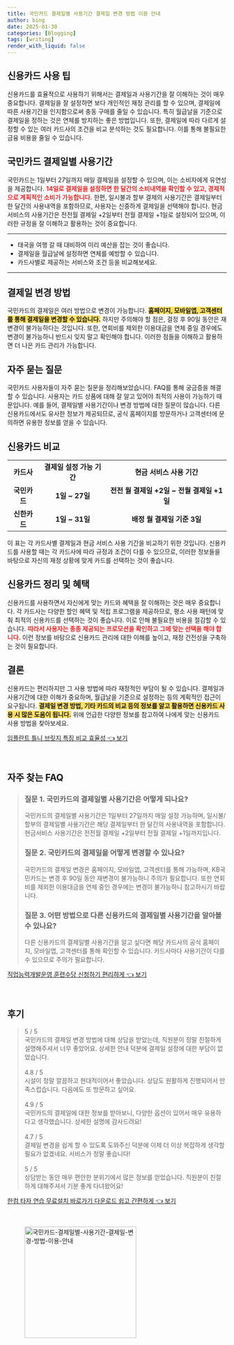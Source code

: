 ```yaml
---
title: 국민카드 결제일별 사용기간 결제일 변경 방법 이용 안내
author: bing
date: 2025-01-30
categories: [Blogging]
tags: [writing]
render_with_liquid: false
---
```



<h2 id='신용카드_사용팁'>신용카드 사용 팁</h2>

<p>신용카드를 효율적으로 사용하기 위해서는 결제일과 사용기간을 잘 이해하는 것이 매우 중요합니다. 결제일을 잘 설정하면 보다 개인적인 재정 관리를 할 수 있으며, 결제일에 따른 사용기간을 인지함으로써 충동 구매를 줄일 수 있습니다. 특히 월급날을 기준으로 결제일을 정하는 것은 연체를 방지하는 좋은 방법입니다. 또한, 결제일에 따라 다르게 설정할 수 있는 여러 카드사의 조건을 비교 분석하는 것도 필요합니다. 이를 통해 불필요한 금융 비용을 줄일 수 있습니다.</p>

<h2 id='국민카드_결제일별_사용기간'>국민카드 결제일별 사용기간</h2>

<p>국민카드는 1일부터 27일까지 매일 결제일을 설정할 수 있으며, 이는 소비자에게 유연성을 제공합니다. <b><span style="color: #ee2323;">14일로 결제일을 설정하면 한 달간의 소비내역을 확인할 수 있고, 경제적으로 계획적인 소비가 가능합니다.</span></b> 한편, 일시불과 할부 결제의 사용기간은 결제일부터 한 달간의 사용내역을 포함하므로, 사용자는 신중하게 결제일을 선택해야 합니다. 현금서비스의 사용기간은 전전월 결제일 +2일부터 전월 결제일 +1일로 설정되어 있으며, 이러한 규정을 잘 이해하고 활용하는 것이 중요합니다.</p>

<hr />

<ul>
    <li>태국을 여행 갈 때 대비하여 미리 예산을 잡는 것이 좋습니다.</li>
    <li>결제일을 월급날에 설정하면 연체를 예방할 수 있습니다.</li>
    <li>카드사별로 제공하는 서비스와 조건 등을 비교해보세요.</li>
</ul>

<hr />

<h2 id='결제일_변경_방법'>결제일 변경 방법</h2>

<p>국민카드의 결제일은 여러 방법으로 변경이 가능합니다. <b><span style="background-color: #ffe066;">홈페이지, 모바일앱, 고객센터를 통해 결제일을 변경할 수 있습니다.</span></b> 하지만 주의해야 할 점은, 결정 후 90일 동안은 재변경이 불가능하다는 것입니다. 또한, 연회비를 제외한 이용대금을 연체 중일 경우에도 변경이 불가능하니 반드시 잊지 말고 확인해야 합니다. 이러한 점들을 이해하고 활용하면 더 나은 카드 관리가 가능합니다.</p>

<h2 id='자주_묻는_질문'>자주 묻는 질문</h2>

<p>국민카드 사용자들이 자주 묻는 질문을 정리해보았습니다. FAQ를 통해 궁금증을 해결할 수 있습니다. 사용자는 카드 상품에 대해 잘 알고 있어야 최적의 사용이 가능하기 때문입니다. 예를 들어, 결제일별 사용기간이나 변경 방법에 대한 질문이 많습니다. 다른 신용카드에서도 유사한 정보가 제공되므로, 공식 홈페이지를 방문하거나 고객센터에 문의하면 유용한 정보를 얻을 수 있습니다.</p>

<h2 id='신용카드_비교'>신용카드 비교</h2>

<table>
    <tr>
        <td style="text-align: center; height: 17px;"><b>카드사</b></td>
        <td style="text-align: center; height: 17px;"><b>결제일 설정 가능 기간</b></td>
        <td style="text-align: center; height: 17px;"><b>현금 서비스 사용 기간</b></td>
    </tr>
    <tr>
        <td style="text-align: center; height: 17px;"><b>국민카드</b></td>
        <td style="text-align: center; height: 17px;"><b>1일 ~ 27일</b></td>
        <td style="text-align: center; height: 17px;"><b>전전 월 결제일 +2일 ~ 전월 결제일 +1일</b></td>
    </tr>
    <tr>
        <td style="text-align: center; height: 17px;"><b>신한카드</b></td>
        <td style="text-align: center; height: 17px;"><b>1일 ~ 31일</b></td>
        <td style="text-align: center; height: 17px;"><b>배정 월 결제일 기준 3일</b></td>
    </tr>
</table>

<p>이 표는 각 카드사별 결제일과 현금 서비스 사용 기간을 비교하기 위한 것입니다. 신용카드를 사용할 때는 각 카드사에 따라 규정과 조건이 다를 수 있으므로, 이러한 정보들을 바탕으로 자신의 재정 상황에 맞게 카드를 선택하는 것이 좋습니다.</p>

<h2 id='신용카드_정리_혜택'>신용카드 정리 및 혜택</h2>

<p>신용카드를 사용하면서 자신에게 맞는 카드와 혜택을 잘 이해하는 것은 매우 중요합니다. 각 카드사는 다양한 할인 혜택 및 적립 프로그램을 제공하므로, 평소 사용 패턴에 맞춰 최적의 신용카드를 선택하는 것이 좋습니다. 이로 인해 불필요한 비용을 절감할 수 있습니다. <b><span style="color: #ee2323;">따라서 사용자는 종종 제공되는 프로모션을 확인하고 그에 맞는 선택을 해야 합니다.</span></b> 이런 정보를 바탕으로 신용카드 관리에 대한 이해를 높이고, 재정 건전성을 구축하는 것이 필요합니다.</p>

<h2 id='결론'>결론</h2>

<p>신용카드는 편리하지만 그 사용 방법에 따라 재정적인 부담이 될 수 있습니다. 결제일과 사용기간에 대한 이해가 중요하며, 월급날을 기준으로 설정하는 등의 계획적인 접근이 요구됩니다. <b><span style="background-color: #ffe066;">결제일 변경 방법, 기타 카드의 비교 등의 정보를 알고 활용하면 신용카드 사용 시 많은 도움이 됩니다.</span></b> 위에 언급한 다양한 정보를 참고하여 나에게 맞는 신용카드 사용 방법을 찾아보세요.</p>


<p><a class="click-button" title="임플란트 틀니 브릿지 특징 비교 효율성" href="https://afficreate.github.io/posts/%EC%9E%84%ED%94%8C%EB%9E%80%ED%8A%B8-%ED%8B%80%EB%8B%88-%EB%B8%8C%EB%A6%BF%EC%A7%80-%ED%8A%B9%EC%A7%95-%EB%B9%84%EA%B5%90-%ED%9A%A8%EC%9C%A8%EC%84%B1/" rel="dofollow">임플란트 틀니 브릿지 특징 비교 효율성 👈 보기</a></p><br>
<h2 id='자주_찾는_FAQ'>자주 찾는 FAQ</h2>
<div itemscope="" itemtype="https://schema.org/FAQPage"> 
<blockquote> 
<div itemscope="" itemprop="mainEntity" itemtype="https://schema.org/Question"> 
<h3 itemprop="name">질문 1. 국민카드의 결제일별 사용기간은 어떻게 되나요?</h3> 
<div itemscope="" itemprop="acceptedAnswer" itemtype="https://schema.org/Answer"> 
<span itemprop="text"> 
<p>국민카드의 결제일별 사용기간은 1일부터 27일까지 매일 설정 가능하며, 일시불/할부의 결제일별 사용기간은 해당 결제일부터 한 달간의 사용내역을 포함합니다. 현금서비스 사용기간은 전전월 결제일 +2일부터 전월 결제일 +1일까지입니다.</p> 
</span> 
</div> 
</div> 

<div itemscope="" itemprop="mainEntity" itemtype="https://schema.org/Question"> 
<h3 itemprop="name">질문 2. 국민카드의 결제일을 어떻게 변경할 수 있나요?</h3> 
<div itemscope="" itemprop="acceptedAnswer" itemtype="https://schema.org/Answer"> 
<span itemprop="text"> 
<p>국민카드의 결제일 변경은 홈페이지, 모바일앱, 고객센터를 통해 가능하며, KB국민카드는 변경 후 90일 동안 재변경이 불가능하니 주의가 필요합니다. 또한 연회비를 제외한 이용대금을 연체 중인 경우에는 변경이 불가능하니 참고하시기 바랍니다.</p> 
</span> 
</div> 
</div> 

<div itemscope="" itemprop="mainEntity" itemtype="https://schema.org/Question"> 
<h3 itemprop="name">질문 3. 어떤 방법으로 다른 신용카드의 결제일별 사용기간을 알아볼 수 있나요?</h3> 
<div itemscope="" itemprop="acceptedAnswer" itemtype="https://schema.org/Answer"> 
<span itemprop="text"> 
<p>다른 신용카드의 결제일별 사용기간을 알고 싶다면 해당 카드사의 공식 홈페이지, 모바일앱, 고객센터를 통해 확인할 수 있습니다. 카드사마다 사용기간이 다를 수 있으므로 주의가 필요합니다.</p> 
</span> 
</div> 
</div> 
</blockquote> 
</div>
<p><a class="click-button" title="직업능력개발운영 훈련수당 신청하기 편리하게" href="https://afficreate.github.io/posts/%EC%A7%81%EC%97%85%EB%8A%A5%EB%A0%A5%EA%B0%9C%EB%B0%9C%EC%9A%B4%EC%98%81-%ED%9B%88%EB%A0%A8%EC%88%98%EB%8B%B9-%EC%8B%A0%EC%B2%AD%ED%95%98%EA%B8%B0-%ED%8E%B8%EB%A6%AC%ED%95%98%EA%B2%8C/" rel="dofollow">직업능력개발운영 훈련수당 신청하기 편리하게 👈 보기</a></p><br>
<h2 id='후기'>후기</h2>
<div itemscope itemtype="https://schema.org/Product">
  <blockquote>
  <div itemprop="review" itemscope itemtype="https://schema.org/Review">
      <div itemprop="reviewRating" itemscope itemtype="https://schema.org/Rating"> <span itemprop="ratingValue">5</span> / <span itemprop="bestRating">5</span> </div>
      <span itemprop="reviewBody">국민카드의 결제일 변경 방법에 대해 상담을 받았는데, 직원분이 정말 친절하게 설명해주셔서 너무 좋았어요. 상세한 안내 덕분에 결제일 설정에 대한 부담이 없었습니다.</span>
  </div>
  <br>
  <div itemprop="review" itemscope itemtype="https://schema.org/Review">
      <div itemprop="reviewRating" itemscope itemtype="https://schema.org/Rating"> <span itemprop="ratingValue">4.8</span> / <span itemprop="bestRating">5</span> </div>
      <span itemprop="reviewBody">시설이 정말 깔끔하고 현대적이어서 좋았습니다. 상담도 원활하게 진행되어서 만족스럽습니다. 다음에도 또 방문하고 싶어요.</span>
  </div>
  <br>
  <div itemprop="review" itemscope itemtype="https://schema.org/Review">
      <div itemprop="reviewRating" itemscope itemtype="https://schema.org/Rating"> <span itemprop="ratingValue">4.9</span> / <span itemprop="bestRating">5</span> </div>
      <span itemprop="reviewBody">국민카드의 결제일에 대한 정보를 받아보니, 다양한 옵션이 있어서 매우 유용하다고 생각했습니다. 상세한 설명에 감사드려요!</span>
  </div>
  <br>
  <div itemprop="review" itemscope itemtype="https://schema.org/Review">
      <div itemprop="reviewRating" itemscope itemtype="https://schema.org/Rating"> <span itemprop="ratingValue">4.7</span> / <span itemprop="bestRating">5</span> </div>
      <span itemprop="reviewBody">결제일 변경을 쉽게 할 수 있도록 도와주신 덕분에 이제 더 이상 복잡하게 생각할 필요가 없겠네요. 서비스가 정말 좋습니다!</span>
  </div>
  <br>
  <div itemprop="review" itemscope itemtype="https://schema.org/Review">
      <div itemprop="reviewRating" itemscope itemtype="https://schema.org/Rating"> <span itemprop="ratingValue">5</span> / <span itemprop="bestRating">5</span> </div>
      <span itemprop="reviewBody">상담받는 동안 매우 편안한 분위기에서 많은 정보를 얻었습니다. 직원분이 친절하게 대해주셔서 기분 좋게 다녀왔어요!</span>
  </div>
  </blockquote>
</div>
<p><a class="click-button" title="한컴 타자 연습 무료설치 바로가기 다운로드 쉽고 간편하게" href="https://afficreate.github.io/posts/%ED%95%9C%EC%BB%B4-%ED%83%80%EC%9E%90-%EC%97%B0%EC%8A%B5-%EB%AC%B4%EB%A3%8C%EC%84%A4%EC%B9%98-%EB%B0%94%EB%A1%9C%EA%B0%80%EA%B8%B0-%EB%8B%A4%EC%9A%B4%EB%A1%9C%EB%93%9C-%EC%89%BD%EA%B3%A0-%EA%B0%84%ED%8E%B8%ED%95%98%EA%B2%8C/" rel="dofollow">한컴 타자 연습 무료설치 바로가기 다운로드 쉽고 간편하게 👈 보기</a></p><br>
<figure class="image"><img src="https://afficreate.github.io/assets/img/thumbnail/국민카드-결제일별-사용기간-결제일-변경-방법-이용-안내.webp" alt="국민카드-결제일별-사용기간-결제일-변경-방법-이용-안내" width="256" height="256"></figure>